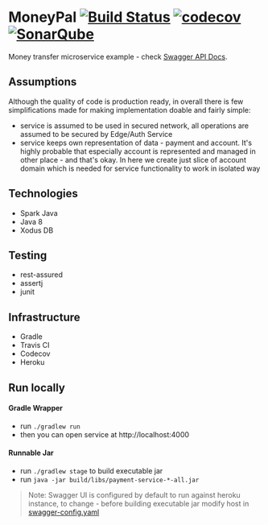 # MoneyPal [![Build Status](https://travis-ci.org/spolnik/payment-service.svg?branch=master)](https://travis-ci.org/spolnik/payment-service) [![codecov](https://codecov.io/gh/spolnik/payment-service/branch/master/graph/badge.svg)](https://codecov.io/gh/spolnik/payment-service) [![SonarQube](https://sonarcloud.io/api/project_badges/measure?project=io.payments%3Apayment-service&metric=alert_status)](https://sonarcloud.io/dashboard?id=io.payments%3Apayment-service)

Money transfer microservice example - check [Swagger API Docs](https://moneypal.herokuapp.com/).

## Assumptions

Although the quality of code is production ready, in overall there is few simplifications made for making implementation doable
and fairly simple:

- service is assumed to be used in secured network, all operations are assumed to be secured by Edge/Auth Service
- service keeps own representation of data - payment and account. It's highly probable that especially account is 
represented and managed in other place - and that's okay. In here we create just slice of account domain which is
needed for service functionality to work in isolated way 

## Technologies

- Spark Java
- Java 8
- Xodus DB

## Testing

- rest-assured
- assertj
- junit

## Infrastructure

- Gradle
- Travis CI
- Codecov
- Heroku

## Run locally

#### Gradle Wrapper

- run `./gradlew run`
- then you can open service at http://localhost:4000

#### Runnable Jar

- run `./gradlew stage` to build executable jar
- run `java -jar build/libs/payment-service-*-all.jar`

> Note: Swagger UI is configured by default to run against heroku instance, to change - before building executable 
jar modify host in [swagger-config.yaml](https://github.com/spolnik/payment-service/blob/master/src/main/resources/public/swagger-config.yaml#L11)
